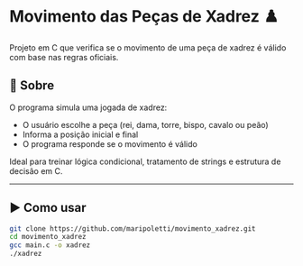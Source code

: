# Movimento das Peças de Xadrez ♟️

Projeto em C que verifica se o movimento de uma peça de xadrez é válido com base nas regras oficiais.

## 📌 Sobre

O programa simula uma jogada de xadrez:
- O usuário escolhe a peça (rei, dama, torre, bispo, cavalo ou peão)
- Informa a posição inicial e final
- O programa responde se o movimento é válido

Ideal para treinar lógica condicional, tratamento de strings e estrutura de decisão em C.

---

## ▶️ Como usar

```bash
git clone https://github.com/maripoletti/movimento_xadrez.git
cd movimento_xadrez
gcc main.c -o xadrez
./xadrez
